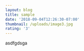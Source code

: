 ```yaml
---
layout: blog
title: sample
date: '2018-09-04T12:26:30-07:00'
thumbnail: /uploads/image3.jpg
rating: '3'
---
```

asdfgdsga
